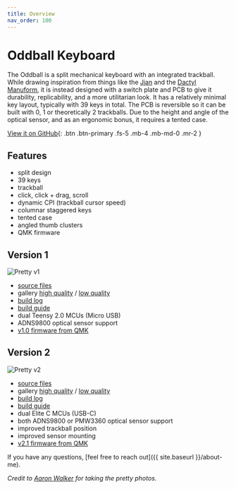 ```yaml
---
title: Overview
nav_order: 100
---
```


# Oddball Keyboard

The Oddball is a split mechanical keyboard with an integrated trackball. While drawing inspiration from things like the [Jian](https://github.com/KGOH/Jian-Info) and the [Dactyl Manuform](https://github.com/abstracthat/dactyl-manuform), it is instead designed with a switch plate and PCB to give it durability, replicability, and a more utilitarian look. It has a relatively minimal key layout, typically with 39 keys in total. The PCB is reversible so it can be built with 0, 1 or theoretically 2 trackballs. Due to the height and angle of the optical sensor, and as an ergonomic bonus, it requires a tented case.

[View it on GitHub](https://github.com/atulloh/oddball){: .btn .btn-primary .fs-5 .mb-4 .mb-md-0 .mr-2 } 

## Features
- split design
- 39 keys
- trackball
- click, click + drag, scroll
- dynamic CPI (trackball cursor speed)
- columnar staggered keys
- tented case
- angled thumb clusters
- QMK firmware

## Version 1

![Pretty v1]({{site.baseurl}}/assets/images/gallery-v1-small-1.jpg)

- [source files](https://github.com/atulloh/oddball/tree/master/output)
- gallery [high quality]({{site.baseurl}}/v1/gallery-high-quality) / [low quality]({{site.baseurl}}/v1/gallery-low-quality)
- [build log]({{site.baseurl}}/v1/build-log)
- [build guide]({{site.baseurl}}/v1/build-guide)
- dual Teensy 2.0 MCUs (Micro USB)
- ADNS9800 optical sensor support
- [v1.0 firmware from QMK](https://github.com/qmk/qmk_firmware/tree/master/keyboards/oddball/v1)

## Version 2

![Pretty v2]({{site.baseurl}}/assets/images/gallery-v2-small-6.jpg)

- [source files](https://github.com/atulloh/oddball/tree/master/output)
- gallery [high quality]({{site.baseurl}}/v2/gallery-high-quality) / [low quality]({{site.baseurl}}/v2/gallery-low-quality)
- [build log]({{site.baseurl}}/v2/build-log)
- [build guide]({{site.baseurl}}/v2/build-guide)
- dual Elite C MCUs (USB-C)
- both ADNS9800 or PMW3360 optical sensor support
- improved trackball position
- improved sensor mounting
- [v2.1 firmware from QMK](https://github.com/qmk/qmk_firmware/tree/master/keyboards/oddball/v2_1)

If you have any questions, [feel free to reach out]({{ site.baseurl }}/about-me).

_Credit to [Aaron Walker](http://instagram.com/aawalkerphoto/) for taking the pretty photos._